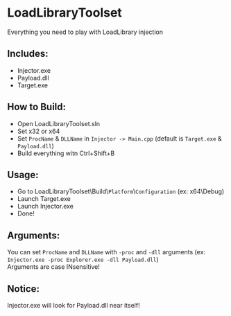 # LoadLibraryToolset
 Everything you need to play with LoadLibrary injection

## Includes:
- Injector.exe
- Payload.dll
- Target.exe

## How to Build:
- Open LoadLibraryToolset.sln
- Set x32 or x64
- Set `ProcName` & `DLLName` in `Injector -> Main.cpp` (default is `Target.exe` & `Payload.dll`)
- Build everything witn Ctrl+Shift+B

## Usage:
- Go to LoadLibraryToolset\Build\\`Platform`\\`Configuration` (ex: x64\Debug)
- Launch Target.exe
- Launch Injector.exe
- Done!

## Arguments:
You can set `ProcName` and `DLLName` with `-proc` and `-dll` arguments (ex: `Injector.exe -proc Explorer.exe -dll Payload.dll`)  
Arguments are case INsensitive!

## Notice:
Injector.exe will look for Payload.dll near itself!
